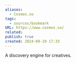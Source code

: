 ```yaml
---
aliases:
  - Cosmos.so
tags:
  - sources/bookmark
URL: https://www.cosmos.so/
related: 
publish: true
created: 2024-09-19 17:33
---
```


A discovery engine for creatives.